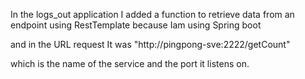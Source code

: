 In the logs_out application I added a function to retrieve data
from an endpoint using RestTemplate because Iam using Spring boot

and in the URL request It was "http://pingpong-sve:2222/getCount" 

which is the name of the service and the port it listens on.